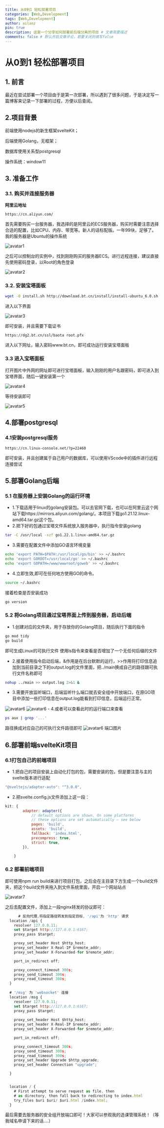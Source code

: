 ```yaml
---
title: 从0到1 轻松部署项目
categories: [Web,Development]
tags: [Web,Development]
author: ailanz
pin: true
description: 这是一个分享如何部署前后端分离的项目 # 文章简要描述
comments: false # 默认开启文章评论，若要关闭则填写false
---
```

# 从0到1 轻松部署项目

## 1. 前言

最近在尝试部署一个项目由于是第一次部署，所以遇到了很多问题，于是决定写一篇博客来记录一下部署的过程，方便以后查阅。

## 2.项目背景

前端使用nodejs的新生框架svelteKit；

后端使用Golang，无框架；

数据库使用关系型postgresql

操作系统：window11

## 3. 准备工作

### 3.1. 购买并连接服务器

**阿里云地址**

```http
https://cn.aliyun.com/
```

首先需要购买一台服务器，我选择的是阿里云的ECS服务器，购买时需要注意选择合适的配置，比如CPU、内存、带宽等。新人的话标配版。一年99块，足够了。
我的服务器是Ubuntu的操作系统

<img src="/assets/img/2024-9-23-deploy.assets/buyECS.png" alt="avatar1" />

之后可以控制台的实例中，找到刚刚购买的服务器ECS。进行远程连接，建议直接先使用密码登录，以Root的角色登录

<img src="/assets/img/2024-9-23-deploy.assets/connet.png" alt="avatar2" />

### 3.2. 安装宝塔面板

```bash
wget -O install.sh http://download.bt.cn/install/install-ubuntu_6.0.sh && sudo bash install.sh 2d18f339c
```

进入以下界面

<img src="/assets/img/2024-9-23-deploy.assets/baota.png" alt="avatar3" />

即可安装，并且需要下载证书

```http
https://dg2.bt.cn/ssl/baota root.pfx 
```

进入以下网址，输入密码www.bt.cn，即可成功运行安装宝塔面板

### 3.3 进入宝塔面板

打开图片中外网的网址即可进行宝塔面板，输入刚刚的用户名跟密码，即可进入到宝塔界面，随后一键安装第一个

<img src="/assets/img/2024-9-23-deploy.assets/LANP.png" alt="avatar4" />

等待安装即可

<img src="/assets/img/2024-9-23-deploy.assets/getinbaota.png" alt="avatar5" />

## 4.部署postgresql

### 4.1安装postgresql服务

```http
https://cn.linux-console.net/?p=22460
```

即可安装，并且创建属于自己用户的数据库，可以使用VScode中的插件进行远程连接尝试

## 5.部署Golang后端

### 5.1 在服务器上安装Golang的运行环境

- 1.下载适用于linux的golang安装包。可以去官网下载，也可以在阿里云这个网站下载https://mirrors.aliyun.com/golang/。本项目下载go1.21.12.linux-amd64.tar.gz这个包。
- 2.把下好的包通过宝塔文件系统放入服务器中，执行指令安装golang

```bash
tar -C /usr/local -xzf go1.22.1.linux-amd64.tar.gz 
```

- 3.需要在配置文件中添加GO语言环境变量

```bash
echo 'export PATH=$PATH:/usr/local/go/bin' >> ~/.bashrc
echo 'export GOROOT=/usr/local/go' >> ~/.bashrc
echo 'export GOPATH=/www/wwwroot/goweb' >> ~/.bashrc
```

- 4.立即生效,即可在任何地方使用GO的命令。

```bash
source ~/.bashrc
```

接着检查是否安装成功

```bash
go version
```

### 5.2 将Golang项目通过宝塔界面上传到服务器，启动后端

- 1.创建对应的文件夹，用于存放你的Golang项目，随后执行下面的指令

```bash
go mod tidy
go build
```

即可生成Linux的可执行文件
使用ls指令来查看是否增加了一个无任何后缀的文件

- 2.接着使用指令启动后端，&作用是在后台默默的运行，>>作用将打印信息追加到当前目录之下的output.log的文件里面，把../main换成自己的路径跟可执行文件名称即可

```bash
nohup ../main >> output.log 2>&1 &
```

- 3.需要开放监听端口，后端监听什么端口就去安全组中开放端口，在原GO项目中添加一些打印信息在output.log能看到打印信息，后端运行正常。
<img src="/assets/img/2024-9-23-deploy.assets/safe.png" alt="avatar6" />
<img src="/assets/img/2024-9-23-deploy.assets/safe1.png" alt="avatar6" />
- 4.或者可以查看此时的运行端口来查看

```bash
ps aux | grep '...'
```

路径换成对应自己的可执行文件路径即可
<img src="/assets/img/2024-9-23-deploy.assets/workgolang.png" alt="avatar6" />
端口图片

## 6.部署前端svelteKit项目

### 6.1打包自己的前端项目

- 1.把自己的项目安装上自动化打包的包，需要安装的包，但是要注意与主的svelte版本进行适配

```javascript
"@sveltejs/adapter-auto": "^3.0.0",
```

- 2.把svelte.config.js文件添加上这一段：

```javascript
kit: {
		adapter: adapter({
			// default options are shown. On some platforms
			// these options are set automatically — see below
			pages: 'build',
			assets: 'build',
			fallback: 'index.html',
			precompress: true,
			strict: true,
		}),

	}
```



### 6.2 部署前端项目

即可使用npm run build来进行项目打包，之后会在主目录下方生成一个build文件夹，把这个build文件夹拖入到文件系统里面，开启一个网站站点

<img src="/assets/img/2024-9-23-deploy.assets/createNet.png" alt="avatar7" />

之后去配置文件，添加上一段nginx转发的协议即可：

```javascript
      # 反向代理,将指定路径转发到指定目标, '/api'为 'http' 请求
  location /api {
    resolver 127.0.0.11;
    set $target http://127.0.0.1:6167;
    proxy_pass $target;

    proxy_set_header Host $http_host;
    proxy_set_header X-Real-IP $remote_addr;
    proxy_set_header X-Forwarded-for $remote_addr;

    port_in_redirect off;

    proxy_connect_timeout 300s;
    proxy_send_timeout 300s;
    proxy_read_timeout 300s;
  }
	
  # '/msg' 为 'websocket' 连接
  location /msg {
    resolver 127.0.0.11;
    set $target http://127.0.0.1:6167;
    proxy_pass $target;
    
    proxy_set_header Host $http_host;
    proxy_set_header X-Real-IP $remote_addr;
    proxy_set_header X-Forwarded-for $remote_addr;

    port_in_redirect off;

    proxy_connect_timeout 300s;
    proxy_send_timeout 300s;
    proxy_read_timeout 300s;
    proxy_set_header Upgrade $http_upgrade;
    proxy_set_header Connection "upgrade";

  }


  location / {
    # First attempt to serve request as file, then
    # as directory, then fall back to redirecting to index.html
    try_files $uri $uri/ $uri.html /index.html;
  }
```

最后需要去服务器的安全组开放端口即可！大家可以参观我的选课管理系统！（等我域名申请下来的话....）

